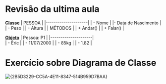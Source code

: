 # Revisão da ultima aula
<ins>**Classe**</ins>
|       PESSOA        |
|---------------------|
|      - Nome         |
|- Data de Nascimento |
|      - Peso         |
|     - Altura        |
|        MÉTODOS      |
|      + Andar()      |
|      + Falar()      |

<ins>**Objeto**</ins>
|       Pessoa: P1    |
|---------------------|  
|      - Éric         | 
|    - 11/07/2000     | 
|      - 85kg         | 
|       - 1.82        |  

# Exercício sobre Diagrama de Classe

![{2B5D3229-CC5A-4E11-8347-514B959D7BAA}](https://github.com/user-attachments/assets/1c5f7285-f9d5-4c20-adab-c6239d3be948)
